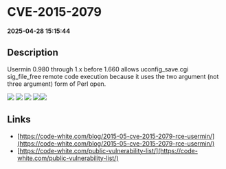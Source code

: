 # CVE-2015-2079

**2025-04-28 15:15:44**

## Description
Usermin 0.980 through 1.x before 1.660 allows uconfig_save.cgi sig_file_free remote code execution because it uses the two argument (not three argument) form of Perl open.

![](https://img.shields.io/static/v1?label=Exploit&message=Yes&color=red)
![](https://img.shields.io/static/v1?label=Score&message=9.9&color=red)
![](https://img.shields.io/static/v1?label=Severity&message=CRITICAL&color=red)
![](https://img.shields.io/static/v1?label=CWE&message=RCE&color=green)![](https://img.shields.io/static/v1?label=CWE&message=RCE&color=green)

## Links
- [https://code-white.com/blog/2015-05-cve-2015-2079-rce-usermin/](https://code-white.com/blog/2015-05-cve-2015-2079-rce-usermin/)
- [https://code-white.com/public-vulnerability-list/](https://code-white.com/public-vulnerability-list/)
